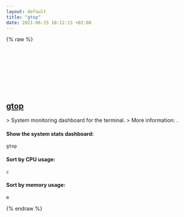 ```yaml
---
layout: default
title: "gtop"
date: 2021-06-25 18:12:13 +02:00
---
```

{% raw %}
<h2 id="gtop">
  <a href="/en/common/gtop.html">gtop</a> <a href="#gtop"><svg class="icon">
    <use href="/assets/images/unicode_sprite.svg#link" />
  </svg></a>
</h2>
> System monitoring dashboard for the terminal.
> More information: <https://github.com/aksakalli/gtop>.

#### Show the system stats dashboard:
```shell
gtop
```
#### Sort by CPU usage:
```shell
c
```
#### Sort by memory usage:
```shell
m
```
{% endraw %}